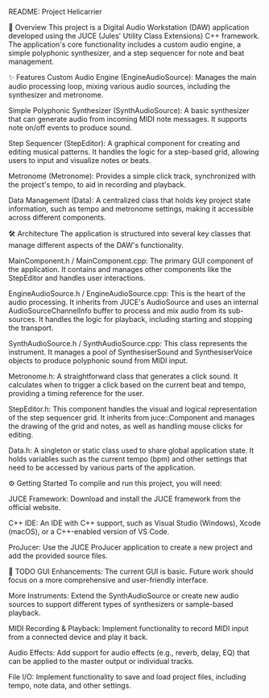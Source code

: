 README: Project Helicarrier

🎵 Overview
This project is a Digital Audio Workstation (DAW) application developed using the JUCE (Jules' Utility Class Extensions) C++ framework. The application's core functionality includes a custom audio engine, a simple polyphonic synthesizer, and a step sequencer for note and beat management.

✨ Features
Custom Audio Engine (EngineAudioSource): Manages the main audio processing loop, mixing various audio sources, including the synthesizer and metronome.

Simple Polyphonic Synthesizer (SynthAudioSource): A basic synthesizer that can generate audio from incoming MIDI note messages. It supports note on/off events to produce sound.

Step Sequencer (StepEditor): A graphical component for creating and editing musical patterns. It handles the logic for a step-based grid, allowing users to input and visualize notes or beats.

Metronome (Metronome): Provides a simple click track, synchronized with the project's tempo, to aid in recording and playback.

Data Management (Data): A centralized class that holds key project state information, such as tempo and metronome settings, making it accessible across different components.

🛠️ Architecture
The application is structured into several key classes that manage different aspects of the DAW's functionality.

MainComponent.h / MainComponent.cpp: The primary GUI component of the application. It contains and manages other components like the StepEditor and handles user interactions.

EngineAudioSource.h / EngineAudioSource.cpp: This is the heart of the audio processing. It inherits from JUCE's AudioSource and uses an internal AudioSourceChannelInfo buffer to process and mix audio from its sub-sources. It handles the logic for playback, including starting and stopping the transport.

SynthAudioSource.h / SynthAudioSource.cpp: This class represents the instrument. It manages a pool of SynthesiserSound and SynthesiserVoice objects to produce polyphonic sound from MIDI input.

Metronome.h: A straightforward class that generates a click sound. It calculates when to trigger a click based on the current beat and tempo, providing a timing reference for the user.

StepEditor.h: This component handles the visual and logical representation of the step sequencer grid. It inherits from juce::Component and manages the drawing of the grid and notes, as well as handling mouse clicks for editing.

Data.h: A singleton or static class used to share global application state. It holds variables such as the current tempo (bpm) and other settings that need to be accessed by various parts of the application.

⚙️ Getting Started
To compile and run this project, you will need:

JUCE Framework: Download and install the JUCE framework from the official website.

C++ IDE: An IDE with C++ support, such as Visual Studio (Windows), Xcode (macOS), or a C++-enabled version of VS Code.

ProJucer: Use the JUCE ProJucer application to create a new project and add the provided source files.

📝 TODO
GUI Enhancements: The current GUI is basic. Future work should focus on a more comprehensive and user-friendly interface.

More Instruments: Extend the SynthAudioSource or create new audio sources to support different types of synthesizers or sample-based playback.

MIDI Recording & Playback: Implement functionality to record MIDI input from a connected device and play it back.

Audio Effects: Add support for audio effects (e.g., reverb, delay, EQ) that can be applied to the master output or individual tracks.

File I/O: Implement functionality to save and load project files, including tempo, note data, and other settings.
